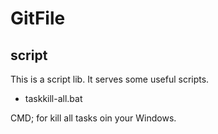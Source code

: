 # GitFile
## script

This is a script lib. It serves some useful scripts.

- taskkill-all.bat

CMD; for kill all tasks oin your Windows.